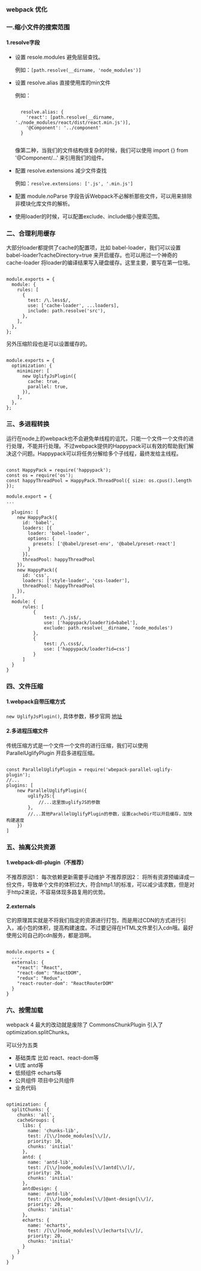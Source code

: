 ### webpack 优化

### 一.缩小文件的搜索范围

#### 1.resolve字段

* 设置 resole.modules 避免层层查找。

  例如：`[path.resolve(__dirname, 'node_modules')]`
  
* 设置 resolve.alias 直接使用库的min文件
  
  例如：
  ```
    
    resolve.alias: {
      'react': [path.resolve(__dirname, './node_modules/react/dist/react.min.js')],
      '@Component': '../component'
    }
    
  ```
  
  像第二种，当我们的文件结构很复杂的时候，我们可以使用 import {} from '@Component/...' 来引用我们的组件。
  
* 配置 resolve.extensions 减少文件查找

  例如：`resolve.extensions: ['.js', '.min.js']`
  
* 配置 module.noParse 字段告诉Webpack不必解析那些文件，可以用来排除非模块化库文件的解析。

* 使用loader的时候，可以配置exclude、include缩小搜索范围。


### 二、合理利用缓存

大部分loader都提供了cache的配置项，比如 babel-loader，我们可以设置 babel-loader?cacheDirectory=true 来开启缓存。也可以用过一个神奇的 cache-loader 将loader的编译结果写入硬盘缓存。这里主要，要写在第一位哦。

```

module.exports = {
  module: {
    rules: [
      {
        test: /\.less$/,
        use: ['cache-loader', ...loaders],
        include: path.resolve('src'),
      },
    ],
  },
};

```

另外压缩阶段也是可以设置缓存的。

```

module.exports = {
  optimization: {
    minimizer: [
      new UglifyJsPlugin({
        cache: true,
        parallel: true,
      }),
    ],
  },
};

```

### 三、多进程转换

运行在node上的webpack也不会避免单线程的诅咒，只能一个文件一个文件的进行处理，不能并行处理。不过webpack提供的Happypack可以有效的帮助我们解决这个问题。Happypack可以将任务分解给多个子线程，最终发给主线程。

```

const HappyPack = require('happypack');
const os = require('os');
const happyThreadPool = HappyPack.ThreadPool({ size: os.cpus().length });

module.export = {
...

  plugins: [
    new HappyPack({
      id: 'babel',
      loaders: [{
        loader: 'babel-loader',
        options: {
          presets: ['@babel/preset-env', '@babel/preset-react']
        }
      }],
      threadPool: happyThreadPool
    }),
    new HappyPack({
      id: 'css',
      loaders: ['style-loader', 'css-loader'],
      threadPool: happyThreadPool
    }),
  ],
  module: {
      rules: [
          {
              test: /\.js$/,
              use: ['happypack/loader?id=babel'],
              exclude: path.resolve(__dirname, 'node_modules')
          },
          {
              test: /\.css$/,
              use: ['happypack/loader?id=css']
          }
      ]
  }
}

```

### 四、文件压缩

#### 1.webpack自带压缩方式
  `new UglifyJsPlugin()`, 具体参数，移步官网 [地址](https://www.webpackjs.com/plugins/uglifyjs-webpack-plugin/)
  
#### 2.多进程压缩文件

传统压缩方式是一个文件一个文件的进行压缩，我们可以使用 ParallelUglifyPlugin 开启多进程压缩。

```

const ParallelUglifyPlugin = require('wbepack-parallel-uglify-plugin');
//...
plugins: [
    new ParallelUglifyPlugin({
        uglifyJS:{
            //...这里放uglifyJS的参数
        },
        //...其他ParallelUglifyPlugin的参数，设置cacheDir可以开启缓存，加快构建速度
    })
]

```

### 五、抽离公共资源

#### 1.webpack-dll-plugin（不推荐）

  不推荐原因1： 每次依赖更新需要手动维护
  不推荐原因2： 将所有资源预编译成一份文件，导致单个文件的体积过大，符合http1.1的标准，可以减少请求数，但是对于http2来说，不容易体现多路复用的优势。
  
#### 2.externals

它的原理其实就是不将我们指定的资源进行打包，而是用过CDN的方式进行引入，减小包的体积，提高构建速度。不过要记得在HTML文件里引入cdn哦。最好使用公司自己的cdn服务，都是泪啊。

```

module.exports = {
  ...,
  externals: {
    "react": "React",
    "react-dom": "ReactDOM",
    "redux": "Redux",
    "react-router-dom": "ReactRouterDOM"
  }
}

```

### 六、按需加载

webpack 4 最大的改动就是废除了 CommonsChunkPlugin 引入了 optimization.splitChunks。

可以分为五类

* 基础类库 比如 react、react-dom等
* UI库 antd等
* 低频组件 echarts等
* 公共组件 项目中公共组件
* 业务代码 

```

optimization: {
  splitChunks: {
    chunks: 'all',
    cacheGroups: {
      libs: {
        name: 'chunks-lib',
        test: /[\\/]node_modules[\\/]/,
        priority: 10,
        chunks: 'initial'
      },
      antd: {
        name: 'antd-lib',
        test: /[\\/]node_modules[\\/]antd[\\/]/,
        priority: 20,
        chunks: 'initial'
      },
      antdDesign: {
        name: 'antd-lib',
        test: /[\\/]node_modules[\\/]@ant-design[\\/]/,
        priority: 20,
        chunks: 'initial'
      },
      echarts: {
        name: 'echarts',
        test: /[\\/]node_modules[\\/]echarts[\\/]/,
        priority: 20,
        chunks: 'initial'
      }
    }
  }
}


```